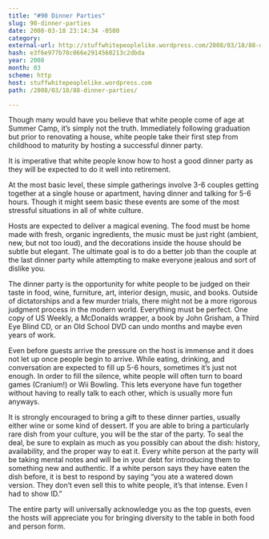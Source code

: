 ```yaml
---
title: "#90 Dinner Parties"
slug: 90-dinner-parties
date: 2008-03-18 23:14:34 -0500
category: 
external-url: http://stuffwhitepeoplelike.wordpress.com/2008/03/18/88-dinner-parties/
hash: e3f6e977b78c066e2914560213c2dbda
year: 2008
month: 03
scheme: http
host: stuffwhitepeoplelike.wordpress.com
path: /2008/03/18/88-dinner-parties/

---
```


Though many would have you believe that white people come of age at Summer Camp, it’s simply not the truth.  Immediately following graduation but prior to renovating a house, white people take their first step from childhood to maturity by hosting a successful dinner party.

It is imperative that white people know how to host a good dinner party as they will be expected to do it well into retirement.

At the most basic level, these simple gatherings involve 3-6 couples getting together at a single house or apartment, having dinner and talking for 5-6 hours. Though it might seem basic these events are some of the most stressful situations in all of white culture.

Hosts are expected to deliver a magical evening. The food must be home made with fresh, organic ingredients, the music must be just right (ambient, new, but not too loud), and the decorations inside the house should be subtle but elegant.  The ultimate goal is to do a better job than the couple at the last dinner party while attempting to make everyone jealous and sort of dislike you.

The dinner party is the opportunity for white people to be judged on their taste in food, wine, furniture, art, interior design, music, and books.   Outside of dictatorships and a few murder trials, there might not be a more rigorous judgment process in the modern world.  Everything must be perfect.  One copy of US Weekly, a McDonalds wrapper, a book by John Grisham, a Third Eye Blind CD, or an Old School DVD can undo months and maybe even years of work.

Even before guests arrive the pressure on the host is immense and it does not let up once people begin to arrive.  While eating, drinking, and conversation are expected to fill up 5-6 hours, sometimes it’s just not enough.  In order to fill the silence, white people will often turn to board games (Cranium!) or Wii Bowling.  This lets everyone have fun together without having to really talk to each other, which is usually more fun anyways.

It is strongly encouraged to bring a gift to these dinner parties, usually either wine or some kind of dessert.  If you are able to bring a particularly rare dish from your culture, you will be the star of the party.  To seal the deal, be sure to explain as much as you possibly can about the dish: history, availability, and the proper way to eat it.  Every white person at the party will be taking mental notes and will be in your debt for introducing them to something new and authentic.  If a white person says they have eaten the dish before, it is best to respond by saying “you ate a watered down version.  They don’t even sell this to white people, it’s that intense. Even I had to show ID.”

The entire party will universally acknowledge you as the top guests, even the hosts will appreciate you for bringing diversity to the table in both food and person form.

       
